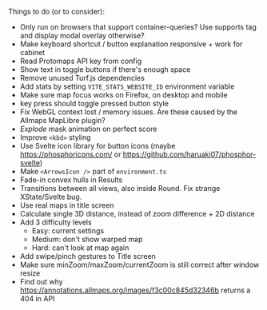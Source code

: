 Things to do (or to consider):

- Only run on browsers that support container-queries? Use supports tag and display modal overlay otherwise?
- Make keyboard shortcut / button explanation responsive + work for cabinet
- Read Protomaps API key from config
- Show text in toggle buttons if there's enough space
- Remove unused Turf.js dependencies
- Add stats by setting `VITE_STATS_WEBSITE_ID` environment variable
- Make sure map focus works on Firefox, on desktop and mobile
- key press should toggle pressed button style
- Fix WebGL context lost / memory issues. Are these caused by the Allmaps MapLibre plugin?
- _Explode_ mask animation on perfect score
- Improve `<kbd>` styling
- Use Svelte icon library for button icons (maybe https://phosphoricons.com/ or https://github.com/haruaki07/phosphor-svelte)
- Make `<ArrowsIcon />` part of `environment.ts`
- Fade-in convex hulls in Results
- Transitions between all views, also inside Round. Fix strange XState/Svelte bug.
- Use real maps in title screen
- Calculate single 3D distance, instead of zoom difference + 2D distance
- Add 3 difficulty levels
  - Easy: current settings
  - Medium: don't show warped map
  - Hard: can't look at map again
- Add swipe/pinch gestures to Title screen
- Make sure minZoom/maxZoom/currentZoom is still correct after window resize
- Find out why https://annotations.allmaps.org/images/f3c00c845d32346b returns a 404 in API
